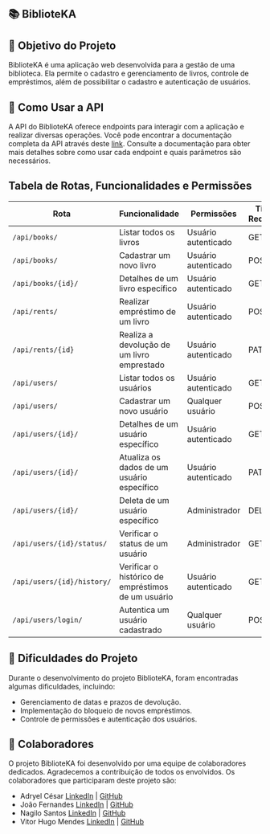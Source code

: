 

## :books: BiblioteKA

## :dart: Objetivo do Projeto
	
BiblioteKA é uma aplicação web desenvolvida para a gestão de uma biblioteca. Ela permite o cadastro e gerenciamento de livros, controle de empréstimos, além de possibilitar o cadastro e autenticação de usuários.

## :rocket: Como Usar a API
	
A API do BiblioteKA oferece endpoints para interagir com a aplicação e realizar diversas operações. Você pode encontrar a documentação completa da API através deste <a href='https://google.com'>link</a>. Consulte a documentação para obter mais detalhes sobre como usar cada endpoint e quais parâmetros são necessários.


<h2>Tabela de Rotas, Funcionalidades e Permissões</h2>

| Rota                         | Funcionalidade                     | Permissões            | Tipo de Requisição |
|------------------------------|-----------------------------------|-----------------------|-------------------|
| `/api/books/`                | Listar todos os livros            | Usuário autenticado   | GET               |
| `/api/books/`                | Cadastrar um novo livro           | Usuário autenticado   | POST              |
| `/api/books/{id}/`           | Detalhes de um livro específico   | Usuário autenticado   | GET               |
| `/api/rents/`                | Realizar empréstimo de um livro   | Usuário autenticado   | POST              |
| `/api/rents/{id}`            | Realiza a devolução de um livro emprestado | Usuário autenticado | PATCH      |
| `/api/users/`                | Listar todos os usuários          | Usuário autenticado   | GET               |
| `/api/users/`                | Cadastrar um novo usuário         | Qualquer usuário      | POST              |
| `/api/users/{id}/`           | Detalhes de um usuário específico | Usuário autenticado   | GET               |
| `/api/users/{id}/`           | Atualiza os dados de um usuário específico | Usuário autenticado   | PATCH    |
| `/api/users/{id}/`           | Deleta de um usuário específico   | Administrador         | DELETE            |
| `/api/users/{id}/status/`    | Verificar o status de um usuário  | Administrador         | GET               |
| `/api/users/{id}/history/`   | Verificar o histórico de empréstimos de um usuário | Usuário autenticado | GET|
| `/api/users/login/`          | Autentica um usuário cadastrado   | Qualquer usuário      | POST              |


## :wrench: Dificuldades do Projeto

Durante o desenvolvimento do projeto BiblioteKA, foram encontradas algumas dificuldades, incluindo:

- Gerenciamento de datas e prazos de devolução.
- Implementação do bloqueio de novos empréstimos.
- Controle de permissões e autenticação dos usuários.

## :handshake: Colaboradores

O projeto BiblioteKA foi desenvolvido por uma equipe de colaboradores dedicados. Agradecemos a contribuição de todos os envolvidos. Os colaboradores que participaram deste projeto são:
	
- Adryel César <a href="https://www.linkedin.com/in/adryel-bueno">LinkedIn</a> | <a href="https://github.com/adryel01">GitHub</a>
- João Fernandes <a href="">LinkedIn</a> | <a href="https://github.com/ja1rocambole">GitHub</a>
- Nagilo Santos <a href="https://www.linkedin.com/in/nagilo-santos-bb1b93199/">LinkedIn</a> | <a href="https://github.com/nagilosantos">GitHub</a>
- Vitor Hugo Mendes <a href="https://www.linkedin.com/in/vitorhugomendes/">LinkedIn</a> | <a href="https://github.com/vitorhugomendes">GitHub</a>

